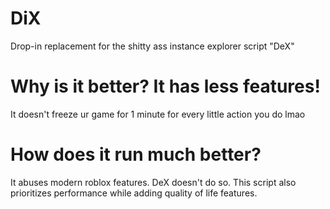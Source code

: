# DiX
Drop-in replacement for the shitty ass instance explorer script "DeX"


# Why is it better? It has less features!

It doesn't freeze ur game for 1 minute for every little action you do lmao

# How does it run much better?

It abuses modern roblox features. DeX doesn't do so.
This script also prioritizes performance while adding quality of life features.

